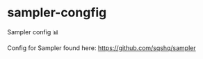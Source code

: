 # sampler-congfig
Sampler config :bar_chart:

Config for Sampler found here: https://github.com/sqshq/sampler